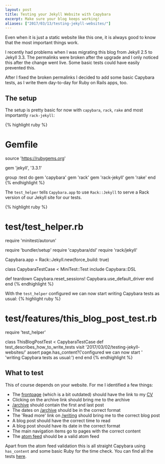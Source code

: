 ```yaml
---
layout: post
title: Testing your Jekyll Website with Capybara
excerpt: Make sure your blog keeps working!
aliases: ["2017/03/13/testing-jekyll-websites/"]
---
```


Even when it is just a static website like this one, it is always good to know that the most important things work.

I recently had problems when I was migrating this blog from Jekyll 2.5 to Jekyll 3.3. The permalinks were broken after the upgrade and I only noticed this after the change went live. Some basic tests could have easily prevented this.

After I fixed the broken permalinks I decided to add some basic Capybara tests, as I write them day-to-day for Ruby on Rails apps, too.

## The setup
The setup is pretty basic for now with `capybara`, `rack`, `rake` and most importantly `rack-jekyll`:

{% highlight ruby %}
# Gemfile
source 'https://rubygems.org'

gem 'jekyll', '3.3.1'

group :test do
  gem 'capybara'
  gem 'rack'
  gem 'rack-jekyll'
  gem 'rake'
end
{% endhighlight %}

The `test_helper` tells `Capybara.app` to use `Rack::Jekyll` to serve a Rack version of our Jekyll site for our tests.

{% highlight ruby %}
# test/test_helper.rb
require 'minitest/autorun'

require 'bundler/setup'
require 'capybara/dsl'
require 'rack/jekyll'

Capybara.app = Rack::Jekyll.new(force_build: true)

class CapybaraTestCase < MiniTest::Test
  include Capybara::DSL

  def teardown
    Capybara.reset_sessions!
    Capybara.use_default_driver
  end
end
{% endhighlight %}

With the `test_helper` configured we can now start writing Capybara tests as usual:
{% highlight ruby %}
# test/features/this_blog_post_test.rb
require 'test_helper'

class ThisBlogPostTest < CapybaraTestCase
  def test_describes_how_to_write_tests
    visit '2017/03/02/testing-jekyll-websites/'
    assert page.has_content?('configured we can now start '\
      'writing Capybara tests as usual:')
  end
end
{% endhighlight %}

## What to test
This of course depends on your website. For me I identified a few things:

* The [frontpage](/) (which is a bit outdated) should have the link to my [CV](https://gitlab.com/phansch/latex-resume/raw/master/resume-philipp-hansch.pdf)
* Clicking on the archive link should bring me to the archive
* [/archive](/archive) should contain the first and last post
* The dates on [/archive](/archive) should be in the correct format
* The 'Read more' link on [/writing](/writing) should bring me to the correct blog post
* A blog post should have the correct time to read
* A blog post should have its date in the correct format
* The main navigation items go to pages with the correct content
* The [atom feed](/atom.xml) should be a valid atom feed

Apart from the atom feed validation this is all straight Capybara using `has_content` and some basic Ruby for the time check. You can find all the tests [here](https://github.com/phansch/phansch.github.com/tree/master/test/).
